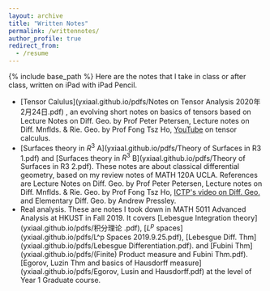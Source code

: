 ```yaml
---
layout: archive
title: "Written Notes"
permalink: /writtennotes/
author_profile: true
redirect_from:
  - /resume
---
```

{% include base_path %}
Here are the notes that I take in class or after class, written on iPad with iPad Pencil.

- [Tensor Calulus](yxiaal.github.io/pdfs/Notes on Tensor Analysis 2020年2月24日.pdf) , an evolving short notes on basics of tensors based on Lecture Notes on Diff. Geo. by Prof Peter Petersen, Lecture notes on Diff. Mnflds. & Rie. Geo. by Prof Fong Tsz Ho, [YouTube](https://www.youtube.com/watch?v=kGXr1SF3WmA&list=PLJHszsWbB6hpk5h8lSfBkVrpjsqvUGTCx) on tensor calculus.
- [Surfaces theory in $R^3$ A](yxiaal.github.io/pdfs/Theory of Surfaces in R3 1.pdf) and [Surfaces theory in $R^3$ B](yxiaal.github.io/pdfs/Theory of Surfaces in R3 2.pdf). These notes are about classical differential geometry, based on my review notes of MATH 120A UCLA. References are Lecture Notes on Diff. Geo. by Prof Peter Petersen, Lecture notes on Diff. Mnflds. & Rie. Geo. by Prof Fong Tsz Ho, [ICTP's video on Diff. Geo.](https://www.youtube.com/watch?v=tKnBj7B2PSg&list=PLLq_gUfXAnkl5JArcktbOrIUeR5rra-Gz) and Elementary Diff. Geo. by Andrew Pressley.
- Real analysis. These are notes I took down in MATH 5011 Advanced Analysis at HKUST in Fall 2019. It covers [Lebesgue Integration theory](yxiaal.github.io/pdfs/积分理论 .pdf), [$L^p$ spaces](yxiaal.github.io/pdfs/L^p Spaces 2019.9.25.pdf),  [Lebesgue Diff. Thm](yxiaal.github.io/pdfs/Lebesgue Differentiation.pdf). and [Fubini Thm](yxiaal.github.io/pdfs/(Finite) Product measure and Fubini Thm.pdf). [Egorov, Luzin Thm and basics of Hausdorff measure](yxiaal.github.io/pdfs/Egorov, Lusin and Hausdorff.pdf) at the level of Year 1 Graduate course.

